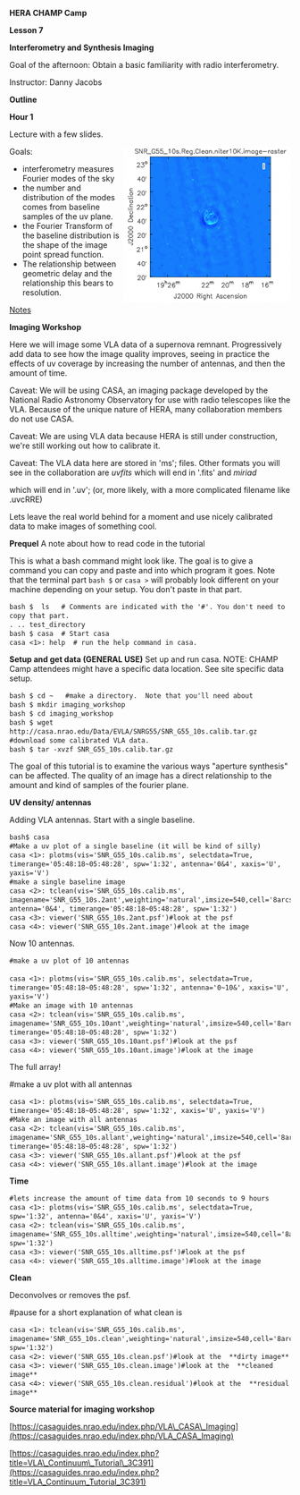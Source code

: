 **HERA CHAMP Camp**

**Lesson 7**

**Interferometry and Synthesis Imaging**

Goal of the afternoon: Obtain a basic familiarity with radio interferometry.

Instructor: Danny Jacobs

**Outline**

**Hour 1**

Lecture with a few slides.

<img src="SNR_G55.png" alt="SNR" width="300px" align="right" style="width:300px; align:right;"/>

Goals:

- interferometry measures Fourier modes of the sky
- the number and distribution of the modes comes from baseline samples of the uv plane.
- the Fourier Transform of the baseline distribution is the shape of the image point spread function.
- The relationship between geometric delay and the relationship this bears to resolution.

[Notes](http://hera.pbworks.com/w/file/117911112/1271_001.pdf)


**Imaging Workshop**

Here we will image some VLA data of a supernova remnant.  Progressively add data to see how the image quality improves, seeing in practice the effects of uv coverage by increasing the number of antennas, and then the amount of time.

Caveat: We will be using CASA, an imaging package developed by the National Radio Astronomy Observatory for use with radio telescopes like the VLA.  Because of the unique nature of HERA, many collaboration members do not use CASA.

Caveat: We are using VLA data because HERA is still under construction, we're still working out how to calibrate it.

Caveat: The VLA data here are stored in 'ms'; files. Other formats you will see in the collaboration are _uvfits_ which will end in '.fits' and _miriad_

which will end in '.uv'; (or, more likely, with a more complicated filename like .uvcRRE)

Lets leave the real world behind for a moment and use nicely calibrated data to make images of something cool.

**Prequel**
A note about how to read code in the tutorial 

This is what a bash command might look like.  The goal is to give a command you can copy and paste and into which program it goes. Note that the terminal part `bash $` or `casa >` will probably look different on your machine depending on your setup. You don't paste in that part.
```
bash $  ls   # Comments are indicated with the '#'. You don't need to copy that part.
. .. test_directory
bash $ casa  # Start casa
casa <1>: help  # run the help command in casa.
```


**Setup and get data (GENERAL USE)**
Set up and run casa.  NOTE: CHAMP Camp attendees might have a specific data location. See site specific data setup.
```
bash $ cd ~   #make a directory.  Note that you'll need about 
bash $ mkdir imaging_workshop
bash $ cd imaging_workshop  
bash $ wget http://casa.nrao.edu/Data/EVLA/SNRG55/SNR_G55_10s.calib.tar.gz  #download some calibrated VLA data.
bash $ tar -xvzf SNR_G55_10s.calib.tar.gz
```
The goal of this tutorial is to examine the various ways &quot;aperture synthesis&quot; can be affected.  The quality of an image has a direct relationship to the amount and kind of samples of the fourier plane.

**UV density/ antennas**

Adding VLA antennas.  Start with a single baseline.
```
bash$ casa
#Make a uv plot of a single baseline (it will be kind of silly)
casa <1>: plotms(vis='SNR_G55_10s.calib.ms', selectdata=True, timerange='05:48:18~05:48:28', spw='1:32', antenna='0&4', xaxis='U', yaxis='V')
#make a single baseline image
casa <2>: tclean(vis='SNR_G55_10s.calib.ms', imagename='SNR_G55_10s.2ant',weighting='natural',imsize=540,cell='8arcsec',niter=0,interactive=False, antenna='0&4', timerange='05:48:18~05:48:28', spw='1:32')
casa <3>: viewer('SNR_G55_10s.2ant.psf')#look at the psf
casa <4>: viewer('SNR_G55_10s.2ant.image')#look at the image
```
Now 10 antennas.
```
#make a uv plot of 10 antennas

casa <1>: plotms(vis='SNR_G55_10s.calib.ms', selectdata=True, timerange='05:48:18~05:48:28', spw='1:32', antenna='0~10&', xaxis='U', yaxis='V')
#Make an image with 10 antennas
casa <2>: tclean(vis='SNR_G55_10s.calib.ms', imagename='SNR_G55_10s.10ant',weighting='natural',imsize=540,cell='8arcsec',niter=0,interactive=False,antenna='0~10&', timerange='05:48:18~05:48:28', spw='1:32')
casa <3>: viewer('SNR_G55_10s.10ant.psf')#look at the psf
casa <4>: viewer('SNR_G55_10s.10ant.image')#look at the image
```
The full array!

#make a uv plot with all antennas
```
casa <1>: plotms(vis='SNR_G55_10s.calib.ms', selectdata=True, timerange='05:48:18~05:48:28', spw='1:32', xaxis='U', yaxis='V')
#Make an image with all antennas
casa <2>: tclean(vis='SNR_G55_10s.calib.ms', imagename='SNR_G55_10s.allant',weighting='natural',imsize=540,cell='8arcsec',niter=0,interactive=False, timerange='05:48:18~05:48:28', spw='1:32')
casa <3>: viewer('SNR_G55_10s.allant.psf')#look at the psf
casa <4>: viewer('SNR_G55_10s.allant.image')#look at the image
```


**Time**
```
#lets increase the amount of time data from 10 seconds to 9 hours
casa <1>: plotms(vis='SNR_G55_10s.calib.ms', selectdata=True, spw='1:32', antenna='0&4', xaxis='U', yaxis='V')
casa <2>: tclean(vis='SNR_G55_10s.calib.ms', imagename='SNR_G55_10s.alltime',weighting='natural',imsize=540,cell='8arcsec',niter=0,interactive=False, spw='1:32')
casa <3>: viewer('SNR_G55_10s.alltime.psf')#look at the psf
casa <4>: viewer('SNR_G55_10s.alltime.image')#look at the image
```
**Clean**

Deconvolves or removes the psf.

#pause for a short explanation of what clean is
```
casa <1>: tclean(vis='SNR_G55_10s.calib.ms', imagename='SNR_G55_10s.clean',weighting='natural',imsize=540,cell='8arcsec',niter=1000,interactive=True, spw='1:32')
casa <2>: viewer('SNR_G55_10s.clean.psf')#look at the  **dirty image**
casa <3>: viewer('SNR_G55_10s.clean.image')#look at the  **cleaned image**
casa <4>: viewer('SNR_G55_10s.clean.residual')#look at the  **residual image**
```


**Source material for imaging workshop**

[https://casaguides.nrao.edu/index.php/VLA\_CASA\_Imaging](https://casaguides.nrao.edu/index.php/VLA_CASA_Imaging)

[https://casaguides.nrao.edu/index.php?title=VLA\_Continuum\_Tutorial\_3C391](https://casaguides.nrao.edu/index.php?title=VLA_Continuum_Tutorial_3C391)
